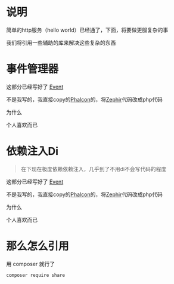 # 说明

简单的http服务（hello world）已经通了，下面，将要做更服复杂的事

我们将引用一些辅助的库来解决这些复杂的东西

# 事件管理器

这部分已经写好了 [Event](sharedsway/event)

不是我写的，我直接copy的[Phalcon](phalcon/cphalcon)的，将[Zephir](phalcon/zephir)代码改成php代码

为什么

个人喜欢而已

# 依赖注入Di

> 在下现在极度依赖依赖注入，几乎到了不用di不会写代码的程度

这部分已经写好了 [Event](sharedsway/event)

不是我写的，我直接copy的[Phalcon](phalcon/cphalcon)的，将[Zephir](phalcon/zephir)代码改成php代码

为什么

个人喜欢而已

# 那么怎么引用

用 composer 就行了

```bash
composer require share
```